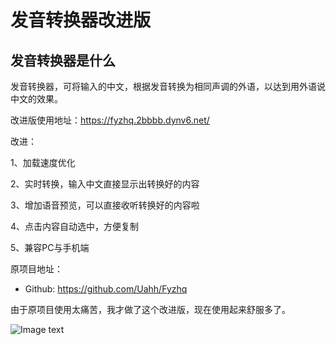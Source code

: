 # 发音转换器改进版
## 发音转换器是什么
发音转换器，可将输入的中文，根据发音转换为相同声调的外语，以达到用外语说中文的效果。
  
  
改进版使用地址：<a href="https://fyzhq.2bbbb.dynv6.net/" target="_blank">https://fyzhq.2bbbb.dynv6.net/</a>
  
改进：
  
1、加载速度优化
  
2、实时转换，输入中文直接显示出转换好的内容
  
3、增加语音预览，可以直接收听转换好的内容啦
  
4、点击内容自动选中，方便复制
  
5、兼容PC与手机端

原项目地址：
* Github: <a href="https://github.com/Uahh/Fyzhq" target="_blank">https://github.com/Uahh/Fyzhq</a>
  
由于原项目使用太痛苦，我才做了这个改进版，现在使用起来舒服多了。
  
![Image text](https://s1.ax1x.com/2023/01/16/pSlq3jS.jpg)
  
  

